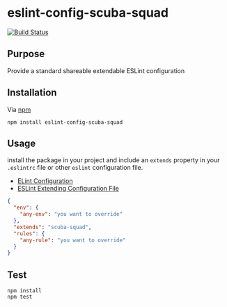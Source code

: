 # eslint-config-scuba-squad
[![Build Status](https://github.com/scub45t3v3/eslint-config-scuba-squad/workflows/CI/badge.svg?event=push)](https://github.com/scub45t3v3/eslint-config-scuba-squad/actions)

## Purpose
Provide a standard shareable extendable ESLint configuration

## Installation
Via [npm](https://www.npmjs.com/)

```
npm install eslint-config-scuba-squad
```

## Usage
install the package in your project and include an `extends` property in your
`.eslintrc` file or other `eslint` configuration file.

  * [ELint Configuration](https://eslint.org/docs/user-guide/configuring)
  * [ESLint Extending Configuration File](https://eslint.org/docs/user-guide/configuring#extending-configuration-files)

```json
{
  "env": {
    "any-env": "you want to override"
  },
  "extends": "scuba-squad",
  "rules": {
    "any-rule": "you want to override"
  }
}
```

## Test
```
npm install
npm test
```